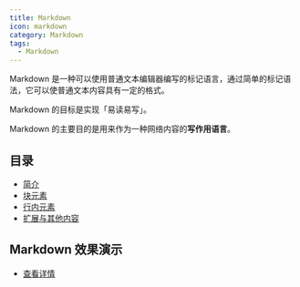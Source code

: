 ```yaml
---
title: Markdown
icon: markdown
category: Markdown
tags:
  - Markdown
---
```


Markdown 是一种可以使用普通文本编辑器编写的标记语言，通过简单的标记语法，它可以使普通文本内容具有一定的格式。

Markdown 的目标是实现「易读易写」。

Markdown 的主要目的是用来作为一种网络内容的**写作用语言**。

<!-- more -->

## 目录

- [简介](intro.md)
- [块元素](block.md)
- [行内元素](inline.md)
- [扩展与其他内容](extend.md)

## Markdown 效果演示

- [查看详情](demo.md)

